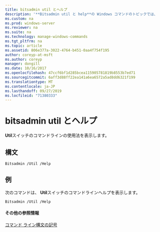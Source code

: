 ```yaml
---
title: bitsadmin util とヘルプ
description: '**Bitsadmin util と help**の Windows コマンドのトピックでは、 **util**スイッチのコマンドラインの使用方法を示しています。'
ms.custom: na
ms.prod: windows-server
ms.reviewer: na
ms.suite: na
ms.technology: manage-windows-commands
ms.tgt_pltfrm: na
ms.topic: article
ms.assetid: 806e377a-3022-4764-b451-0aa4f754f195
author: coreyp-at-msft
ms.author: coreyp
manager: dongill
ms.date: 10/16/2017
ms.openlocfilehash: 47ccf6bf1d285bcea115905781819b8553b7ed71
ms.sourcegitcommit: 6aff3d88ff22ea141a6ea6572a5ad8dd6321f199
ms.translationtype: MT
ms.contentlocale: ja-JP
ms.lasthandoff: 09/27/2019
ms.locfileid: "71380333"
---
```

# <a name="bitsadmin-util-and-help"></a>bitsadmin util とヘルプ



**Util**スイッチのコマンドラインの使用法を表示します。

## <a name="syntax"></a>構文

```
Bitsadmin /Util /Help 
```

## <a name="BKMK_examples"></a>例

次のコマンドは、 **Util**スイッチのコマンドラインヘルプを表示します。
```
Bitsadmin /Util /Help
```

#### <a name="additional-references"></a>その他の参照情報

[コマンド ライン構文の記号](command-line-syntax-key.md)